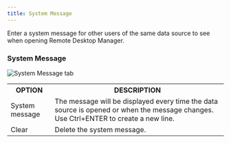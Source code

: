 ```yaml
---
title: System Message
---
```

Enter a system message for other users of the same data source to see when opening Remote Desktop Manager. 

### System Message 

![System Message tab](https://webdevolutions.azureedge.net/docs/en/rdm/mac/clip10049.png) 

<table>
	<tr>
		<th>
OPTION 
		</th>
		<th>
DESCRIPTION 
		</th>
	</tr>
	<tr>
		<td>
System message 
		</td>
		<td>
The message will be displayed every time the data source is opened or when the message changes. Use Ctrl+ENTER to create a new line. 
		</td>
	</tr>
	<tr>
		<td>
Clear 
		</td>
		<td>
Delete the system message. 
		</td>
	</tr>
</table>


